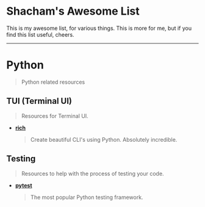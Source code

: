 # Shacham's Awesome List
This is my awesome list, for various things.
This is more for me, but if you find this list useful, cheers.

---
# Python
> Python related resources

## TUI (Terminal UI)
> Resources for Terminal UI.

- **[rich](https://rich.readthedocs.io/en/stable/introduction.html)**
  > Create beautiful CLI's using Python.
Absolutely incredible.

## Testing
> Resources to help with the process of testing your code.

- **[pytest](https://docs.pytest.org/en/7.1.x/)**
  > The most popular Python testing framework.
